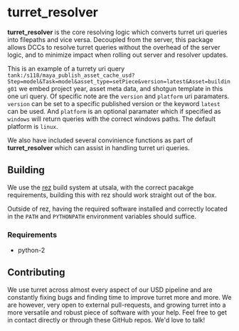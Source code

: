 # turret_resolver
**turret_resolver** is the core resolving logic which converts turret uri queries into filepaths and vice versa. Decoupled from the server, this package allows DCCs to resolve turret queries without the overhead of the server logic, and to minimize impact when rolling out server and resolver updates. 

This is an example of a turrety uri query `tank:/s118/maya_publish_asset_cache_usd?Step=model&Task=model&asset_type=setPiece&version=latest&Asset=building01` we embed project year, asset meta data, and shotgun template in this one uri query. Of specific note are the `version` and `platform` uri paramaters. `version` can be set to a specific published version or the keyword `latest` can be used. And `platform` is an optional paramater which if specified as `windows` will return queries with the correct windows paths. The default platform is `linux`.

We also have included several convinience functions as part of **turret_resolver** which can assist in handling turret uri queries.

## Building
We use the [rez](https://github.com/nerdvegas/rez) build system at utsala, with the correct pacakge requirements, building this with rez should work straight out of the box.

Outside of rez, having the required software installed and correctly located in the `PATH` and `PYTHONPATH` environment variables should suffice.

### Requirements
 * python-2

## Contributing
We use turret across almost every aspect of our USD pipeline and are constantly fixing bugs and finding time to improve turret more and more. We are however, very open to external pull-requests, and growing turret into a more versatile and robust piece of software with your help. Feel free to get in contact directly or through these GitHub repos. We'd love to talk! 

